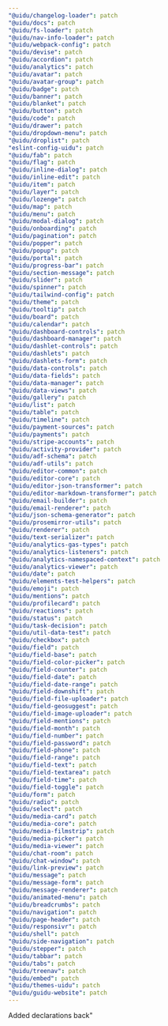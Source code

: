 ```yaml
---
"@uidu/changelog-loader": patch
"@uidu/docs": patch
"@uidu/fs-loader": patch
"@uidu/nav-info-loader": patch
"@uidu/webpack-config": patch
"@uidu/devise": patch
"@uidu/accordion": patch
"@uidu/analytics": patch
"@uidu/avatar": patch
"@uidu/avatar-group": patch
"@uidu/badge": patch
"@uidu/banner": patch
"@uidu/blanket": patch
"@uidu/button": patch
"@uidu/code": patch
"@uidu/drawer": patch
"@uidu/dropdown-menu": patch
"@uidu/droplist": patch
"eslint-config-uidu": patch
"@uidu/fab": patch
"@uidu/flag": patch
"@uidu/inline-dialog": patch
"@uidu/inline-edit": patch
"@uidu/item": patch
"@uidu/layer": patch
"@uidu/lozenge": patch
"@uidu/map": patch
"@uidu/menu": patch
"@uidu/modal-dialog": patch
"@uidu/onboarding": patch
"@uidu/pagination": patch
"@uidu/popper": patch
"@uidu/popup": patch
"@uidu/portal": patch
"@uidu/progress-bar": patch
"@uidu/section-message": patch
"@uidu/slider": patch
"@uidu/spinner": patch
"@uidu/tailwind-config": patch
"@uidu/theme": patch
"@uidu/tooltip": patch
"@uidu/board": patch
"@uidu/calendar": patch
"@uidu/dashboard-controls": patch
"@uidu/dashboard-manager": patch
"@uidu/dashlet-controls": patch
"@uidu/dashlets": patch
"@uidu/dashlets-form": patch
"@uidu/data-controls": patch
"@uidu/data-fields": patch
"@uidu/data-manager": patch
"@uidu/data-views": patch
"@uidu/gallery": patch
"@uidu/list": patch
"@uidu/table": patch
"@uidu/timeline": patch
"@uidu/payment-sources": patch
"@uidu/payments": patch
"@uidu/stripe-accounts": patch
"@uidu/activity-provider": patch
"@uidu/adf-schema": patch
"@uidu/adf-utils": patch
"@uidu/editor-common": patch
"@uidu/editor-core": patch
"@uidu/editor-json-transformer": patch
"@uidu/editor-markdown-transformer": patch
"@uidu/email-builder": patch
"@uidu/email-renderer": patch
"@uidu/json-schema-generator": patch
"@uidu/prosemirror-utils": patch
"@uidu/renderer": patch
"@uidu/text-serializer": patch
"@uidu/analytics-gas-types": patch
"@uidu/analytics-listeners": patch
"@uidu/analytics-namespaced-context": patch
"@uidu/analytics-viewer": patch
"@uidu/date": patch
"@uidu/elements-test-helpers": patch
"@uidu/emoji": patch
"@uidu/mentions": patch
"@uidu/profilecard": patch
"@uidu/reactions": patch
"@uidu/status": patch
"@uidu/task-decision": patch
"@uidu/util-data-test": patch
"@uidu/checkbox": patch
"@uidu/field": patch
"@uidu/field-base": patch
"@uidu/field-color-picker": patch
"@uidu/field-counter": patch
"@uidu/field-date": patch
"@uidu/field-date-range": patch
"@uidu/field-downshift": patch
"@uidu/field-file-uploader": patch
"@uidu/field-geosuggest": patch
"@uidu/field-image-uploader": patch
"@uidu/field-mentions": patch
"@uidu/field-month": patch
"@uidu/field-number": patch
"@uidu/field-password": patch
"@uidu/field-phone": patch
"@uidu/field-range": patch
"@uidu/field-text": patch
"@uidu/field-textarea": patch
"@uidu/field-time": patch
"@uidu/field-toggle": patch
"@uidu/form": patch
"@uidu/radio": patch
"@uidu/select": patch
"@uidu/media-card": patch
"@uidu/media-core": patch
"@uidu/media-filmstrip": patch
"@uidu/media-picker": patch
"@uidu/media-viewer": patch
"@uidu/chat-room": patch
"@uidu/chat-window": patch
"@uidu/link-preview": patch
"@uidu/message": patch
"@uidu/message-form": patch
"@uidu/message-renderer": patch
"@uidu/animated-menu": patch
"@uidu/breadcrumbs": patch
"@uidu/navigation": patch
"@uidu/page-header": patch
"@uidu/responsivr": patch
"@uidu/shell": patch
"@uidu/side-navigation": patch
"@uidu/stepper": patch
"@uidu/tabbar": patch
"@uidu/tabs": patch
"@uidu/treenav": patch
"@uidu/embed": patch
"@uidu/themes-uidu": patch
"@uidu/guidu-website": patch
---
```


Added declarations back"
